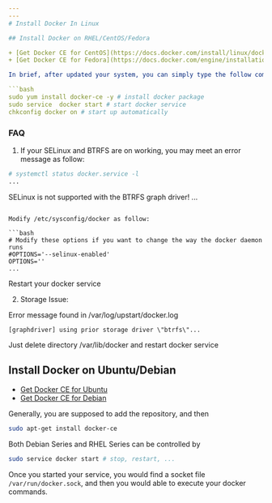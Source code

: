 ```yaml
---
---
# Install Docker In Linux

## Install Docker on RHEL/CentOS/Fedora

+ [Get Docker CE for CentOS](https://docs.docker.com/install/linux/docker-ce/centos/)
+ [Get Docker CE for Fedora](https://docs.docker.com/engine/installation/linux/docker-ce/fedora/)

In brief, after updated your system, you can simply type the follow commands:

```bash
sudo yum install docker-ce -y # install docker package
sudo service  docker start # start docker service
chkconfig docker on # start up automatically
```

### FAQ

1. If your SELinux and BTRFS are on working, you may meet an error message as follow:

```bash
# systemctl status docker.service -l
...
```

SELinux is not supported with the BTRFS graph driver!
...
```

Modify /etc/sysconfig/docker as follow:

```bash
# Modify these options if you want to change the way the docker daemon runs
#OPTIONS='--selinux-enabled'
OPTIONS=''
...
```

Restart your docker service

2. Storage Issue:

Error message found in /var/log/upstart/docker.log

```
[graphdriver] using prior storage driver \"btrfs\"...
```

Just delete directory /var/lib/docker and restart docker service

## Install Docker on Ubuntu/Debian

+ [Get Docker CE for Ubuntu](https://docs.docker.com/engine/installation/linux/docker-ce/ubuntu/)
+ [Get Docker CE for Debian](https://docs.docker.com/engine/installation/linux/docker-ce/debian/)

Generally, you are supposed to add the repository, and then

```bash
sudo apt-get install docker-ce
```

Both Debian Series and RHEL Series can be controlled by

```bash
sudo service docker start # stop, restart, ...
```

Once you started your service, you would find a socket file `/var/run/docker.sock`, and then you would able to execute your docker commands.
